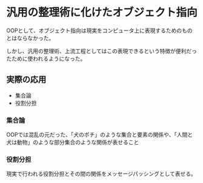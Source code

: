# 汎用の整理術に化けたオブジェクト指向

OOPとして、オブジェクト指向は現実をコンピュータ上に表現するためのものとはならなかった。

しかし、汎用の整理術、上流工程としてはこの表現できるという特徴が便利だったために使われるようになった。

## 実際の応用

- 集合論
- 役割分担

### 集合論

OOPでは混乱の元だった、「犬のポチ」のような集合と要素の関係や、「人間と犬は動物」のような部分集合のような関係が表せること

### 役割分担

現実で行われる役割分担とその間の関係をメッセージパッシングとして表せる。

